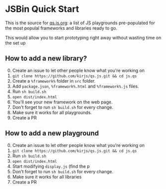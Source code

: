 # JSBin Quick Start
This is the source for [qs.js.org](http://qs.js.org): a list of JS playgrounds pre-populated for the most populal frameworks 
and libraries ready to go. 

This would allow you to start prototyping right away without wasting time on the set up

## How to add a new library?
0. Create an issue to let other people know what you're working on
1. `git clone https://github.com/kirjs/qs.js.git && cd js.qs`
2. Create a `%framework%` folder in `src` folder.
3. Add `package.json`, `%framework%.html` and `%framework%.js` files.
4. Run `sh build.sh` 
5. `open dist/index.html`
6. You'll see your new framework on the web page. 
7. Don't forget to run `sh build.sh` for every change. 
8. Make sure it works for all playgrounds. 
9. Create a PR

## How to add a new playground 
0. Create an issue to let other people know what you're working on
1. `git clone https://github.com/kirjs/qs.js.git && cd js.qs`
2.  Run `sh build.sh`
3. `open dist/index.html`
4. Start modifying `display.js` (find the p
5. Don't forget to run `sh build.sh` for every change. 
6. Make sure it works for all libraries
7. Create a PR
